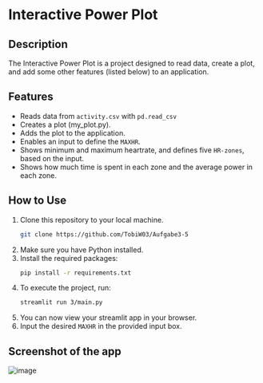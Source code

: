 # Interactive Power Plot
## Description
The Interactive Power Plot is a project designed to read data, create a plot, and add some other features (listed below) to an application.
## Features
- Reads data from `activity.csv` with `pd.read_csv`
- Creates a plot (my_plot.py).
- Adds the plot to the application.
- Enables an input to define the `MAXHR`.
- Shows minimum and maximum heartrate, and defines five `HR-zones`, based on the input.
- Shows how much time is spent in each zone and the average power in each zone.
## How to Use
1. Clone this repository to your local machine.
    ```bash
    git clone https://github.com/TobiW03/Aufgabe3-5
    ```
2. Make sure you have Python installed.
3. Install the required packages:
    ```bash
    pip install -r requirements.txt
    ```
4. To execute the project, run:
     ```bash
    streamlit run 3/main.py
    ```
5. You can now view your streamlit app in your browser.
6. Input the desired `MAXHR` in the provided input box. 
## Screenshot of the app
![image](https://github.com/TobiW03/Aufgabe3-5/assets/163830822/08aa6e5e-cb8c-4617-a04b-774c6d32d8b6)



